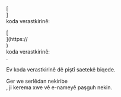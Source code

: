 [<br host>] <br action> koda verastkirinê: <br code>

[<br host>](https://<br host>) <br action> koda verastkirinê: <br code>.

Ev koda verastkirinê dê piştî saetekê biqede.

Ger we serlêdan nekiribe <br action>, ji kerema xwe vê e-nameyê paşguh nekin.